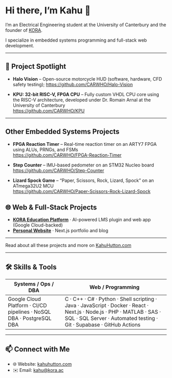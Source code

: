 <!--
  Profile README for CARWHO (Kahu Hutton)
-->

# Hi there, I’m Kahu 👋

I’m an Electrical Engineering student at the University of Canterbury and the founder of [KORA](https://www.kora.ac/).  

I specialize in embedded systems programming and full-stack web development.

---

## 🚀 Project Spotlight

- **Halo Vision** – Open-source motorcycle HUD (software, hardware, CFD safety testing); 
  https://github.com/CARWHO/Halo-Vision

- **KPU: 32-bit RISC-V, FPGA CPU** – Fully custom VHDL CPU core using the RISC-V architecture, developed under Dr. Romain Arnal at the University of Canterbury  
  https://github.com/CARWHO/KPU

---

## Other Embedded Systems Projects

- **FPGA Reaction Timer** – Real-time reaction timer on an ARTY7 FPGA using ALUs, PRNGs, and FSMs  
  https://github.com/CARWHO/FPGA-Reaction-Timer

- **Step Counter** – IMU-based pedometer on an STM32 Nucleo board  
  https://github.com/CARWHO/Step-Counter

- **Lizard Spock Game** – “Paper, Scissors, Rock, Lizard, Spock” on an ATmega32U2 MCU  
  https://github.com/CARWHO/Paper-Scissors-Rock-Lizard-Spock

## 🌐 Web & Full-Stack Projects

- **[KORA Education Platform](https://www.kahuhutton.com/work/kora)** · AI-powered LMS plugin and web app (Google Cloud-backed)  
- **[Personal Website](https://kahuhutton.com)** · Next.js portfolio and blog  

---

Read about all these projects and more on [KahuHutton.com](https://www.kahuhutton.com/work)

---

## 🛠️ Skills & Tools

| Systems / Ops / DBA                              | Web / Programming                                                                                                                                                    |
| ------------------------------------------------- | ------------------------------------------------------------------------------------------------------------------------------------------------------------------- |
| Google Cloud Platform · CI/CD pipelines · NoSQL DBA · PostgreSQL DBA | C · C++ · C# · Python · Shell scripting · Java · JavaScript · Docker · React · Next.js · Node.js · PHP · MATLAB · SAS · SQL · SQL Server · Automated testing · Git · Supabase · GitHub Actions |

---

## 📫 Connect with Me

- 🌐 Website: [kahuhutton.com](https://kahuhutton.com)  
- ✉️ Email: kahu@kora.ac  
